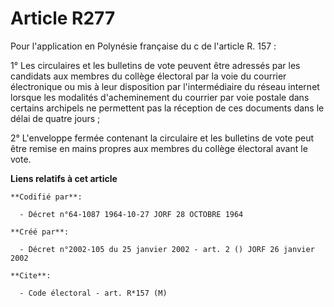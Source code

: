 # Article R277

Pour l'application en Polynésie française du c de l'article R. 157 :

1° Les circulaires et les bulletins de vote peuvent être adressés par les candidats aux membres du collège électoral par la
voie du courrier électronique ou mis à leur disposition par l'intermédiaire du réseau internet lorsque les modalités
d'acheminement du courrier par voie postale dans certains archipels ne permettent pas la réception de ces documents dans le
délai de quatre jours ;

2° L'enveloppe fermée contenant la circulaire et les bulletins de vote peut être remise en mains propres aux membres du
collège électoral avant le vote.

**Liens relatifs à cet article**

	**Codifié par**:

	  - Décret n°64-1087 1964-10-27 JORF 28 OCTOBRE 1964

	**Créé par**:

	  - Décret n°2002-105 du 25 janvier 2002 - art. 2 () JORF 26 janvier 2002

	**Cite**:

	  - Code électoral - art. R*157 (M)
